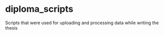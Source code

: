 # diploma_scripts
Scripts that were used for uploading and processing data while writing the thesis
